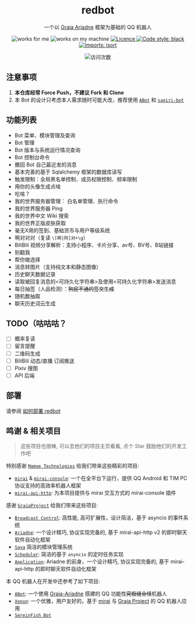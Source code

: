 <div align="center">

# redbot

一个以 [Graia Ariadne](https://github.com/GraiaProject/Ariadne) 框架为基础的 QQ 机器人

</div>

<p align="center">
  <img src="https://img.shields.io/badge/works-for%20me-yellow" alt="works for me" />
  <img src="https://img.shields.io/badge/works-on%20my%20machine-green" alt="works on my machine" />
  <a href="https://github.com/Redlnn/redbot/blob/master/LICENSE">
    <img src="https://img.shields.io/github/license/Redlnn/redbot" alt="Licence" />
  </a>
  <a href="https://github.com/psf/black">
    <img src="https://img.shields.io/badge/code%20style-black-000000.svg" alt="Code style: black" />
  </a>
  <a href="https://pycqa.github.io/isort/">
    <img src="https://img.shields.io/badge/%20imports-isort-%231674b1?style=flat&labelColor=ef8336" alt="Imports: isort" />
  </a>
</p>

<p align="center">
  <img src="https://count.getloli.com/get/@Redlnn-redbot?theme=rule34" alt="访问次数" />
</p>

## 注意事项

1. **本仓库经常 Force Push，不建议 Fork 和 Clone**
2. 本 Bot 的设计只考虑本人需求随时可能大改，推荐使用 [`ABot`](https://github.com/djkcyl/ABot-Graia/) 和 [`sagiri-bot`](https://github.com/SAGIRI-kawaii/sagiri-bot)

## 功能列表

- Bot 菜单、模块管理及查询
- Bot 管理
- Bot 版本与系统运行情况查询
- Bot 控制台命令
- 撤回 Bot 自己最近发的消息
- 基本完善的基于 Sqlalchemy 框架的数据库读写
- 触发限制：全局黑名单控制、成员权限控制、频率限制
- 用你的头像生成点啥
- 吃啥？
- 我的世界服务器管理： 白名单管理、执行命令
- 我的世界服务器 Ping
- 我的世界中文 Wiki 搜索
- 我的世界正版皮肤获取
- 毫无X用的签到、基础货币与用户等级系统
- 啊对对对（复读 `\[啊|阿]对+\g`）
- BiliBili 视频分享解析：支持小程序、卡片分享、av号、BV号、B站链接
- 别戳我
- 帮你做选择
- 消息转图片（支持纯文本和静态图像）
- 历史聊天数据记录
- 读取被回复消息的<可持久化字符串>及使用<可持久化字符串>发送消息
- 每日抽签（人品检测）：~~狗屁不通的签文生成~~
- 随机数抽取
- 聊天历史词云生成

## TODO（咕咕咕？

- [ ] 概率复读
- [ ] 留言提醒
- [ ] 二维码生成
- [ ] BiliBili 动态/直播 订阅推送
- [ ] Pixiv 搜图
- [ ] API 后端

## 部署

请参阅 [如何部署 redbot](https://github.com/Redlnn/redbot/wiki/%E5%A6%82%E4%BD%95%E9%83%A8%E7%BD%B2-redbot)

## 鸣谢 & 相关项目

> 这些项目也很棒, 可以去他们的项目主页看看, 点个 Star 鼓励他们的开发工作吧

特别感谢 [`Mamoe Technologies`](https://github.com/mamoe) 给我们带来这些精彩的项目:

- [`mirai`](https://github.com/mamoe/mirai) & [`mirai-console`](https://github.com/mamoe/mirai-console): 一个在全平台下运行，提供 QQ Android 和 TIM PC 协议支持的高效率机器人框架
- [`mirai-api-http`](https://github.com/project-mirai/mirai-api-http): 为本项目提供与 mirai 交互方式的 mirai-console 插件

感谢 [`GraiaProject`](https://github.com/GraiaProject) 给我们带来这些项目:

- [`Broadcast Control`](https://github.com/GraiaProject/BroadcastControl): 高性能, 高可扩展性，设计简洁，基于 asyncio 的事件系统
- [`Ariadne`](https://github.com/GraiaProject/Ariadne): 一个设计精巧, 协议实现完备的, 基于 mirai-api-http v2 的即时聊天软件自动化框架
- [`Saya`](https://github.com/GraiaProject/Saya) 简洁的模块管理系统
- [`Scheduler`](https://github.com/GraiaProject/Scheduler): 简洁的基于 `asyncio` 的定时任务实现
- [`Application`](https://github.com/GraiaProject/Application): Ariadne 的前身，一个设计精巧, 协议实现完备的, 基于 mirai-api-http 的即时聊天软件自动化框架

本 QQ 机器人在开发中还参考了如下项目:

- [`ABot`](https://github.com/djkcyl/ABot-Graia/): 一个使用 [Graia-Ariadne](https://github.com/GraiaProject/Ariadne) 搭建的 QQ 功能性~~究极缝合怪~~机器人
- [`Xenon`](https://github.com/McZoo/Xenon): 一个优雅，用户友好的，基于 [mirai](https://github.com/mamoe/mirai) 与 [Graia Project](https://github.com/GraiaProject/) 的 QQ 机器人应用
- [`SereinFish Bot`](https://github.com/coide-SaltedFish/SereinFish)
